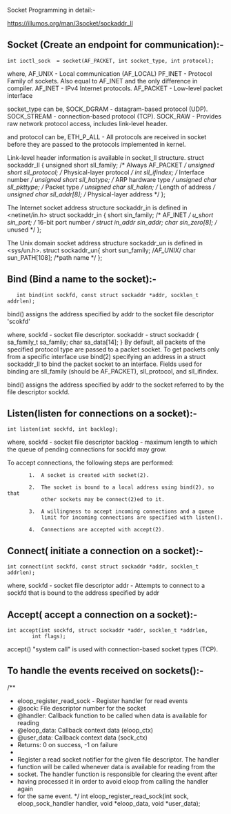 Socket Programming in detail:-

https://illumos.org/man/3socket/sockaddr_ll

Socket (Create an endpoint for communication):-
---------------------------------------------
	int ioctl_sock	= socket(AF_PACKET, int socket_type, int protocol);
where, 
	AF_UNIX - Local communication (AF_LOCAL)
	PF_INET - Protocol Family of sockets. Also equal to AF_INET and the only
			difference in compiler.
	AF_INET   -  IPv4 Internet protocols.
	AF_PACKET -  Low-level packet interface

socket_type can be,
	SOCK_DGRAM - datagram-based protocol (UDP).
	SOCK_STREAM - connection-based protocol (TCP).
	SOCK_RAW - Provides raw network protocol access, includes link-level
			header.

and protocol can be,
	 ETH_P_ALL - All protocols are received in socket before they are passed
			to the protocols implemented in kernel.

Link-level header information is available in socket_ll structure.
           struct sockaddr_ll {
               unsigned short sll_family;   /* Always AF_PACKET */
               unsigned short sll_protocol; /* Physical-layer protocol */
               int            sll_ifindex;  /* Interface number */
               unsigned short sll_hatype;   /* ARP hardware type */
               unsigned char  sll_pkttype;  /* Packet type */
               unsigned char  sll_halen;    /* Length of address */
               unsigned char  sll_addr[8];  /* Physical-layer address */
           };

The Internet socket address structure sockaddr_in is defined in <netinet/in.h>
        struct sockaddr_in {
                        short                     sin_family;                   /* AF_INET */
                        u_short                 sin_port;                       /* 16-bit port number */
                        struct in_addr       sin_addr;
                        char                       sin_zero[8];                  /* unused */
           };

The Unix domain socket address structure sockaddr_un is defined in <sys/un.h>.
          struct sockaddr_un{
                        short                    sun_family;                /*AF_UNIX*/
                        char                     sun_PATH[108];        /*path name */
           };

 
Bind (Bind a name to the socket):-
--------------------------------
       int bind(int sockfd, const struct sockaddr *addr, socklen_t addrlen);

bind() assigns the address specified by addr to the socket file descriptor
 'scokfd'

where,
	sockfd - socket file descriptor.
	sockaddr - struct sockaddr {
   	               sa_family_t sa_family;
        	       char        sa_data[14];
	           } 
       By default, all packets of the specified protocol type are passed to
       a packet socket.  To get packets only from a specific interface use
       bind(2) specifying an address in a struct sockaddr_ll to bind the
       packet socket to an interface.  Fields used for binding are
       sll_family (should be AF_PACKET), sll_protocol, and sll_ifindex.


bind() assigns the address specified by addr to the socket referred to by the
file descriptor sockfd.

Listen(listen for connections on a socket):-
-----------------------------------------

	int listen(int sockfd, int backlog);
where,
	sockfd - socket file descriptor
	backlog - maximum length to which the queue of pending connections for
			sockfd may grow.

To accept connections, the following steps are performed:

           1.  A socket is created with socket(2).

           2.  The socket is bound to a local address using bind(2), so that
               other sockets may be connect(2)ed to it.

           3.  A willingness to accept incoming connections and a queue
               limit for incoming connections are specified with listen().

           4.  Connections are accepted with accept(2).



Connect( initiate a connection on a socket):-
-------------------------------------------

	int connect(int sockfd, const struct sockaddr *addr, socklen_t addrlen);
where,
	sockfd - socket file descriptor
	addr - Attempts to connect to a sockfd that is bound to the address
		specified by addr


Accept( accept a connection on a socket):-
----------------------------------------

	int accept(int sockfd, struct sockaddr *addr, socklen_t *addrlen,
			int flags);

accept() "system call" is used with connection-based socket types (TCP).


To handle the events received on sockets():-
-----------------------------------------
/**
 * eloop_register_read_sock - Register handler for read events
 * @sock: File descriptor number for the socket
 * @handler: Callback function to be called when data is available for reading
 * @eloop_data: Callback context data (eloop_ctx)
 * @user_data: Callback context data (sock_ctx)
 * Returns: 0 on success, -1 on failure
 *
 * Register a read socket notifier for the given file descriptor. The handler
 * function will be called whenever data is available for reading from the
 * socket. The handler function is responsible for clearing the event after
 * having processed it in order to avoid eloop from calling the handler again
 * for the same event.
 */
int eloop_register_read_sock(int sock, eloop_sock_handler handler,
			     void *eloop_data, void *user_data);
